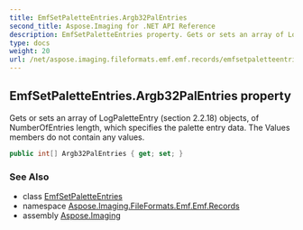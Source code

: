 ```yaml
---
title: EmfSetPaletteEntries.Argb32PalEntries
second_title: Aspose.Imaging for .NET API Reference
description: EmfSetPaletteEntries property. Gets or sets an array of LogPaletteEntry section 2.2.18 objects of NumberOfEntries length which specifies the palette entry data. The Values members do not contain any values
type: docs
weight: 20
url: /net/aspose.imaging.fileformats.emf.emf.records/emfsetpaletteentries/argb32palentries/
---
```

## EmfSetPaletteEntries.Argb32PalEntries property

Gets or sets an array of LogPaletteEntry (section 2.2.18) objects, of NumberOfEntries length, which specifies the palette entry data. The Values members do not contain any values.

```csharp
public int[] Argb32PalEntries { get; set; }
```

### See Also

* class [EmfSetPaletteEntries](../)
* namespace [Aspose.Imaging.FileFormats.Emf.Emf.Records](../../emfsetpaletteentries/)
* assembly [Aspose.Imaging](../../../)


